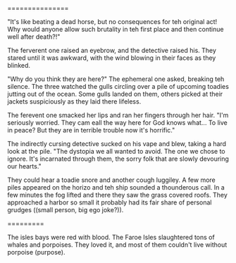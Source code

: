 


===============


"It's like beating a dead horse, but no consequences for teh original act! Why would anyone allow such brutality in teh first place and then continue well after death?!"

The ferverent one raised an eyebrow, and the detective raised his. They stared until it was awkward, with the wind blowing in their faces as they blinked.

"Why do you think they are here?" The ephemeral one asked, breaking teh silence. The three watched the gulls circling over a pile of upcoming toadies jutting out of the ocean. Some gulls landed on them, others picked at their jackets suspiciously as they laid there lifeless.

The ferevent one smacked her lips and ran her fingers through her hair. "I'm seriously worried. They cam eall the way here for God knows what... To live in peace? But they are in terrible trouble now it's horrific."

The indirectly cursing detective sucked on his vape and blew, taking a hard look at the pile. "The dystopia we all wanted to avoid. The one we chose to ignore. It's incarnated through them, the sorry folk that are slowly devouring our hearts."

They could hear a toadie snore and another cough luggiley. A few more piles appeared on the horizo and teh ship sounded a thounderous call. In a few minutes the fog lifted and there they saw the grass covered roofs. They approached a harbor so small it probably had its fair share of personal grudges ((small person, big ego joke?)).



=========

The isles bays were red with blood. The Faroe Isles slaughtered tons of whales and porpoises. They loved it, and most of them couldn't live without porpoise (purpose).